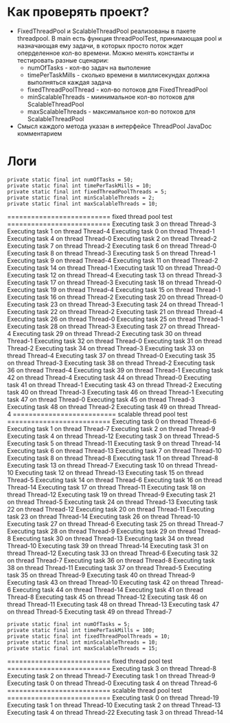 # Как проверять проект?
+ FixedThreadPool и ScalableThreadPool реализованы в пакете threadpool.
В main есть функция threadPoolTest, принимающая pool и назначающая ему задачи, в которых просто поток ждет оперделенное кол-во времени.
Можно менять константы и тестировать разные сценарии: 
  + numOfTasks - кол-во задач на выполение 
  + timePerTaskMills - сколько времени в миллисекундах должна выполняться каждая задача
  + fixedThreadPoolThread - кол-во потоков для FixedThreadPool
  + minScalableThreads - миинимальное кол-во потоков для ScalableThreadPool
  + maxScalableThreads - максимальное кол-во потоков для ScalableThreadPool
+ Смысл каждого метода указан в интерфейсе ThreadPool JavaDoc комментарием
# Логи
    private static final int numOfTasks = 50;
    private static final int timePerTaskMills = 10;
    private static final int fixedThreadPoolThreads = 5;
    private static final int minScalableThreads = 2;
    private static final int maxScalableThreads = 10;
========================== fixed thread pool test ==========================
Executing task 3 on thread Thread-3
Executing task 1 on thread Thread-4
Executing task 0 on thread Thread-1
Executing task 4 on thread Thread-0
Executing task 2 on thread Thread-2
Executing task 7 on thread Thread-2
Executing task 6 on thread Thread-0
Executing task 8 on thread Thread-3
Executing task 5 on thread Thread-1
Executing task 9 on thread Thread-4
Executing task 11 on thread Thread-2
Executing task 14 on thread Thread-1
Executing task 10 on thread Thread-0
Executing task 12 on thread Thread-4
Executing task 13 on thread Thread-3
Executing task 17 on thread Thread-3
Executing task 18 on thread Thread-0
Executing task 19 on thread Thread-4
Executing task 15 on thread Thread-1
Executing task 16 on thread Thread-2
Executing task 20 on thread Thread-0
Executing task 23 on thread Thread-3
Executing task 24 on thread Thread-1
Executing task 22 on thread Thread-2
Executing task 21 on thread Thread-4
Executing task 26 on thread Thread-0
Executing task 25 on thread Thread-1
Executing task 28 on thread Thread-3
Executing task 27 on thread Thread-4
Executing task 29 on thread Thread-2
Executing task 30 on thread Thread-1
Executing task 32 on thread Thread-0
Executing task 31 on thread Thread-2
Executing task 34 on thread Thread-3
Executing task 33 on thread Thread-4
Executing task 37 on thread Thread-0
Executing task 35 on thread Thread-3
Executing task 38 on thread Thread-2
Executing task 36 on thread Thread-4
Executing task 39 on thread Thread-1
Executing task 42 on thread Thread-4
Executing task 44 on thread Thread-0
Executing task 41 on thread Thread-1
Executing task 43 on thread Thread-2
Executing task 40 on thread Thread-3
Executing task 46 on thread Thread-1
Executing task 47 on thread Thread-0
Executing task 45 on thread Thread-3
Executing task 48 on thread Thread-2
Executing task 49 on thread Thread-4
========================== scalable thread pool test ==========================
Executing task 0 on thread Thread-6
Executing task 1 on thread Thread-7
Executing task 2 on thread Thread-9
Executing task 4 on thread Thread-12
Executing task 3 on thread Thread-5
Executing task 5 on thread Thread-11
Executing task 9 on thread Thread-14
Executing task 6 on thread Thread-13
Executing task 7 on thread Thread-10
Executing task 8 on thread Thread-8
Executing task 11 on thread Thread-8
Executing task 13 on thread Thread-7
Executing task 10 on thread Thread-10
Executing task 12 on thread Thread-13
Executing task 15 on thread Thread-5
Executing task 14 on thread Thread-6
Executing task 16 on thread Thread-14
Executing task 17 on thread Thread-11
Executing task 18 on thread Thread-12
Executing task 19 on thread Thread-9
Executing task 21 on thread Thread-5
Executing task 24 on thread Thread-13
Executing task 22 on thread Thread-12
Executing task 20 on thread Thread-11
Executing task 23 on thread Thread-14
Executing task 26 on thread Thread-10
Executing task 27 on thread Thread-6
Executing task 25 on thread Thread-7
Executing task 28 on thread Thread-9
Executing task 29 on thread Thread-8
Executing task 30 on thread Thread-13
Executing task 34 on thread Thread-10
Executing task 39 on thread Thread-14
Executing task 31 on thread Thread-12
Executing task 33 on thread Thread-6
Executing task 32 on thread Thread-7
Executing task 36 on thread Thread-8
Executing task 38 on thread Thread-11
Executing task 37 on thread Thread-5
Executing task 35 on thread Thread-9
Executing task 40 on thread Thread-9
Executing task 43 on thread Thread-10
Executing task 42 on thread Thread-6
Executing task 44 on thread Thread-14
Executing task 41 on thread Thread-8
Executing task 45 on thread Thread-12
Executing task 46 on thread Thread-11
Executing task 48 on thread Thread-13
Executing task 47 on thread Thread-5
Executing task 49 on thread Thread-7

    private static final int numOfTasks = 5;
    private static final int timePerTaskMills = 100;
    private static final int fixedThreadPoolThreads = 10;
    private static final int minScalableThreads = 10;
    private static final int maxScalableThreads = 15;
========================== fixed thread pool test ==========================
Executing task 3 on thread Thread-8
Executing task 2 on thread Thread-7
Executing task 1 on thread Thread-9
Executing task 0 on thread Thread-0
Executing task 4 on thread Thread-6
========================== scalable thread pool test ==========================
Executing task 0 on thread Thread-19
Executing task 1 on thread Thread-10
Executing task 2 on thread Thread-13
Executing task 4 on thread Thread-22
Executing task 3 on thread Thread-14
